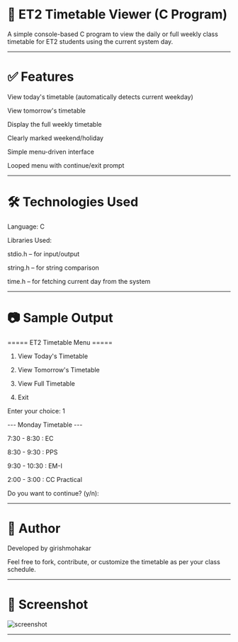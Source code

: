 # 📅 ET2 Timetable Viewer (C Program)

A simple console-based C program to view the daily or full weekly class timetable for ET2 students using the current system day.


---

# ✅ Features

View today's timetable (automatically detects current weekday)

View tomorrow's timetable

Display the full weekly timetable

Clearly marked weekend/holiday

Simple menu-driven interface

Looped menu with continue/exit prompt



---

# 🛠️ Technologies Used

Language: C

Libraries Used:

stdio.h – for input/output

string.h – for string comparison

time.h – for fetching current day from the system




---

# 📷 Sample Output

===== ET2 Timetable Menu =====

1. View Today's Timetable
   
2. View Tomorrow's Timetable

3. View Full Timetable
   
4. Exit
   
Enter your choice: 1

--- Monday Timetable ---

7:30 - 8:30   : EC

8:30 - 9:30   : PPS

9:30 - 10:30  : EM-I

2:00 - 3:00   : CC Practical

Do you want to continue? (y/n):


---

# 🙌 Author

Developed by girishmohakar

Feel free to fork, contribute, or customize the timetable as per your class schedule.


---

# 📃 Screenshot 

![screenshot]()


---

